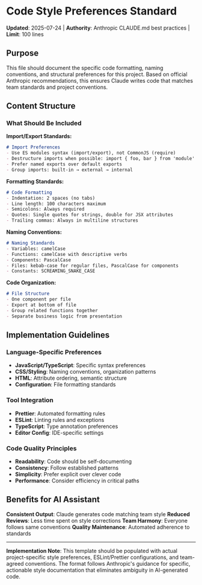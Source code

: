 # Code Style Preferences Standard

**Updated**: 2025-07-24 | **Authority**: Anthropic CLAUDE.md best practices | **Limit**: 100 lines

## Purpose

This file should document the specific code formatting, naming conventions, and structural preferences for this project. Based on official Anthropic recommendations, this ensures Claude writes code that matches team standards and project conventions.

## Content Structure

### What Should Be Included

**Import/Export Standards:**
```markdown
# Import Preferences
- Use ES modules syntax (import/export), not CommonJS (require)
- Destructure imports when possible: import { foo, bar } from 'module'
- Prefer named exports over default exports
- Group imports: built-in → external → internal
```

**Formatting Standards:**
```markdown
# Code Formatting
- Indentation: 2 spaces (no tabs)
- Line length: 100 characters maximum
- Semicolons: Always required
- Quotes: Single quotes for strings, double for JSX attributes
- Trailing commas: Always in multiline structures
```

**Naming Conventions:**
```markdown
# Naming Standards
- Variables: camelCase
- Functions: camelCase with descriptive verbs
- Components: PascalCase
- Files: kebab-case for regular files, PascalCase for components
- Constants: SCREAMING_SNAKE_CASE
```

**Code Organization:**
```markdown
# File Structure
- One component per file
- Export at bottom of file
- Group related functions together
- Separate business logic from presentation
```

## Implementation Guidelines

### Language-Specific Preferences
- **JavaScript/TypeScript**: Specific syntax preferences
- **CSS/Styling**: Naming conventions, organization patterns
- **HTML**: Attribute ordering, semantic structure
- **Configuration**: File formatting standards

### Tool Integration
- **Prettier**: Automated formatting rules
- **ESLint**: Linting rules and exceptions  
- **TypeScript**: Type annotation preferences
- **Editor Config**: IDE-specific settings

### Code Quality Principles
- **Readability**: Code should be self-documenting
- **Consistency**: Follow established patterns
- **Simplicity**: Prefer explicit over clever code
- **Performance**: Consider efficiency in critical paths

## Benefits for AI Assistant

**Consistent Output**: Claude generates code matching team style
**Reduced Reviews**: Less time spent on style corrections
**Team Harmony**: Everyone follows same conventions
**Quality Maintenance**: Automated adherence to standards

---

**Implementation Note**: This template should be populated with actual project-specific style preferences, ESLint/Prettier configurations, and team-agreed conventions. The format follows Anthropic's guidance for specific, actionable style documentation that eliminates ambiguity in AI-generated code.